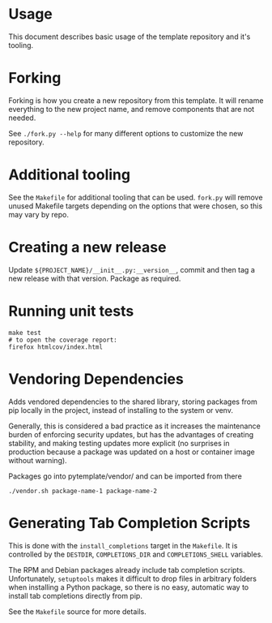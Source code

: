 # Usage
This document describes basic usage of the template repository and it's
tooling.

# Forking
Forking is how you create a new repository from this template.  It will
rename everything to the new project name, and remove components that are not
needed.

See `./fork.py --help` for many different options to customize the new
repository.

# Additional tooling
See the `Makefile` for additional tooling that can be used.  `fork.py` will
remove unused Makefile targets depending on the options that were chosen,
so this may vary by repo.

# Creating a new release
Update `${PROJECT_NAME}/__init__.py:__version__`, commit and then tag a new
release with that version.  Package as required.

# Running unit tests
```
make test
# to open the coverage report:
firefox htmlcov/index.html
```

# Vendoring Dependencies
Adds vendored dependencies to the shared library, storing packages from
pip locally in the project, instead of installing to the system or venv.

Generally, this is considered a bad practice as it increases
the maintenance burden of enforcing security updates, but
has the advantages of creating stability, and making testing updates
more explicit (no surprises in production because a package was updated
on a host or container image without warning).

Packages go into pytemplate/vendor/ and can be imported from there
```
./vendor.sh package-name-1 package-name-2
```

# Generating Tab Completion Scripts
This is done with the `install_completions` target in the `Makefile`.  It is
controlled by the `DESTDIR`, `COMPLETIONS_DIR` and `COMPLETIONS_SHELL`
variables.

The RPM and Debian packages already include tab completion scripts.
Unfortunately, `setuptools` makes it difficult to drop files in arbitrary
folders when installing a Python package, so there is no easy, automatic
way to install tab completions directly from pip.

See the `Makefile` source for more details.

